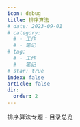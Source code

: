```yaml
---
icon: debug
title: 排序算法
# date: 2023-09-01
# category:
  # - 工作
  # - 笔记
# tag:
  # - 工作
  # - 笔记
# star: true
index: false
article: false
dir:
  order: 2
---
```


排序算法专题 - 目录总览
